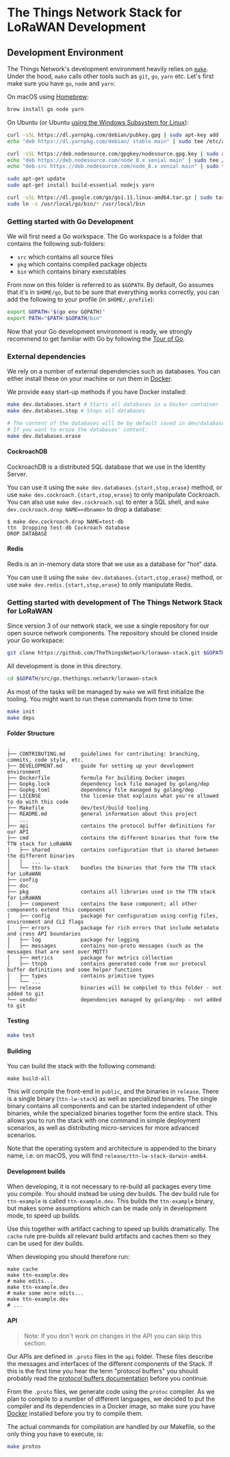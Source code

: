# The Things Network Stack for LoRaWAN Development

## Development Environment

The Things Network's development environment heavily relies on [`make`](https://www.gnu.org/software/make/). Under the hood, `make` calls other tools such as `git`, `go`, `yarn` etc. Let's first make sure you have `go`, `node` and `yarn`:

On macOS using [Homebrew](https://brew.sh):

```sh
brew install go node yarn
```

On Ubuntu (or Ubuntu [using the Windows Subsystem for Linux](https://www.microsoft.com/nl-NL/store/p/ubuntu/9nblggh4msv6?rtc=1)):

```sh
curl -sSL https://dl.yarnpkg.com/debian/pubkey.gpg | sudo apt-key add -
echo "deb https://dl.yarnpkg.com/debian/ stable main" | sudo tee /etc/apt/sources.list.d/yarn.list

curl -sSL https://deb.nodesource.com/gpgkey/nodesource.gpg.key | sudo apt-key add -
echo "deb https://deb.nodesource.com/node_8.x xenial main" | sudo tee /etc/apt/sources.list.d/nodesource.list
echo "deb-src https://deb.nodesource.com/node_8.x xenial main" | sudo tee -a /etc/apt/sources.list.d/nodesource.list

sudo apt-get update
sudo apt-get install build-essential nodejs yarn

curl -sSL https://dl.google.com/go/go1.11.linux-amd64.tar.gz | sudo tar -xz -C /usr/local
sudo ln -s /usr/local/go/bin/* /usr/local/bin
```

### Getting started with Go Development

We will first need a Go workspace. The Go workspace is a folder that contains the following sub-folders:

- `src` which contains all source files
- `pkg` which contains compiled package objects
- `bin` which contains binary executables

From now on this folder is referred to as `$GOPATH`. By default, Go assumes that it's in `$HOME/go`, but to be sure that everything works correctly, you can add the following to your profile (in `$HOME/.profile`):

```sh
export GOPATH="$(go env GOPATH)"
export PATH="$PATH:$GOPATH/bin"
```

Now that your Go development environment is ready, we strongly recommend to get familiar with Go by following the [Tour of Go](https://tour.golang.org/).

### External dependencies

We rely on a number of external dependencies such as databases. You can either install these on your machine or run them in [Docker](https://www.docker.com).

We provide easy start-up methods if you have Docker installed:

```bash
make dev.databases.start # Starts all databases in a Docker container
make dev.databases.stop # Stops all databases

# The content of the databases will be by default saved in dev/databases.
# If you want to erase the databases' content:
make dev.databases.erase
```

#### CockroachDB

CockroachDB is a distributed SQL database that we use in the Identity Server.

You can use it using the `make dev.databases.{start,stop,erase}` method, or use `make dev.cockroach.{start,stop,erase}` to only manipulate Cockroach. You can also use `make dev.cockroach.sql` to enter a SQL shell, and `make dev.cockroach.drop NAME=<dbname>` to drop a database:

```
$ make dev.cockroach.drop NAME=test-db
ttn  Dropping test-db Cockroach database
DROP DATABASE
```

#### Redis

Redis is an in-memory data store that we use as a database for "hot" data.

You can use it using the `make dev.databases.{start,stop,erase}` method, or use `make dev.redis.{start,stop,erase}` to only manipulate Redis.

### Getting started with development of The Things Network Stack for LoRaWAN

Since version 3 of our network stack, we use a single repository for our open source network components. The repository should be cloned inside your Go workspace:

```sh
git clone https://github.com/TheThingsNetwork/lorawan-stack.git $GOPATH/src/go.thethings.network/lorawan-stack
```

All development is done in this directory.

```sh
cd $GOPATH/src/go.thethings.network/lorawan-stack
```

As most of the tasks will be managed by `make` we will first initialize the tooling. You might want to run these commands from time to time:

```sh
make init
make deps
```

#### Folder Structure

```
.
├── CONTRIBUTING.md     guidelines for contributing: branching, commits, code style, etc.
├── DEVELOPMENT.md      guide for setting up your development environment
├── Dockerfile          formula for building Docker images
├── Gopkg.lock          dependency lock file managed by golang/dep
├── Gopkg.toml          dependency file managed by golang/dep
├── LICENSE             the license that explains what you're allowed to do with this code
├── Makefile            dev/test/build tooling
├── README.md           general information about this project
│   ...
├── api                 contains the protocol buffer definitions for our API
├── cmd                 contains the different binaries that form the TTN stack for LoRaWAN
│   ├── shared          contains configuration that is shared between the different binaries
│   │   ...
│   └── ttn-lw-stack    bundles the binaries that form the TTN stack for LoRaWAN
├── config
├── doc
├── pkg                 contains all libraries used in the TTN stack for LoRaWAN
│   ├── component       contains the base component; all other components extend this component
│   ├── config          package for configuration using config files, environment and CLI flags
│   ├── errors          package for rich errors that include metadata and cross API boundaries
│   ├── log             package for logging
│   ├── messages        contains non-proto messages (such as the messages that are sent over MQTT)
│   ├── metrics         package for metrics collection
│   ├── ttnpb           contains generated code from our protocol buffer definitions and some helper functions
│   ├── types           contains primitive types
│   └── ...
├── release             binaries will be compiled to this folder - not added to git
└── vendor              dependencies managed by golang/dep - not added to git
```

#### Testing

```sh
make test
```

#### Building

You can build the stack with the following command:

```
make build-all
```

This will compile the front-end in `public`, and the binaries in `release`. There is a single binary (`ttn-lw-stack`) as well as specialized binaries. The single binary contains all components and can be started independent of other binaries, while the specialized binaries together form the entire stack. This allows you to run the stack with one command in simple deployment scenarios, as well as distributing micro-services for more advanced scenarios.

Note that the operating system and architecture is appended to the binary name, i.e. on macOS, you will find `release/ttn-lw-stack-darwin-amd64`.

#### Development builds

When developing, it is not necessary to re-build all packages every time you compile. You should instead be using dev builds. The dev build rule for `ttn-example` is 
called `ttn-example.dev`. This builds the `ttn-example` binary, but makes some assumptions which can be made only in development mode, to speed up builds.

Use this together with artifact caching to speed up builds dramatically. The `cache` rule pre-builds all relevant build artifacts and caches them so they can be used for
dev builds.

When developing you should therefore run:

```
make cache
make ttn-example.dev
# make edits...
make ttn-example.dev
# make some more edits...
make ttn-example.dev
# ...
```

#### API

> Note: If you don't work on changes in the API you can skip this section.

Our APIs are defined in `.proto` files in the `api` folder. These files describe the messages and interfaces of the different components of the Stack. If this is the first time you hear the term "protocol buffers" you should probably read the [protocol buffers documentation](https://developers.google.com/protocol-buffers/docs/proto3) before you continue.

From the `.proto` files, we generate code using the `protoc` compiler. As we plan to compile to a number of different languages, we decided to put the compiler and its dependencies in a Docker image, so make sure you have [Docker](https://www.docker.com/) installed before you try to compile them.

The actual commands for compilation are handled by our Makefile, so the only thing you have to execute, is:

```sh
make protos
```
